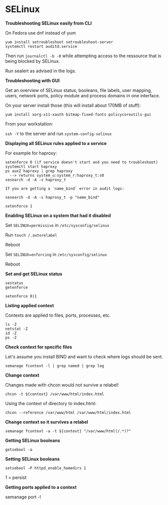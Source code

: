 # SELinux

**Troubleshooting SELinux easily from CLI**

On Fedora use dnf instead of yum

```
yum install setroubleshoot setroubleshoot-server
systemctl restart auditd.service
```

Then run `journalctl -b -0` while attempting access to the ressource that is being blocked by SELinux.

Run sealert as advised in the logs.

**Troubleshooting with GUI**

Get an overview of SELinux status, booleans, file labels, user mapping, users, network ports, policy module and process domains in one interface.

On your server install those (this will install about 170MB of stuff):

```
yum install xorg-x11-xauth bitmap-fixed-fonts policycoreutils-gui
```

From your workstation:

`ssh -Y` to the server and run `system-config-selinux`

**Displaying all SELinux rules applied to a service**

For example for haproxy:

```
setenforce 0 (if service doesn't start and you need to troubleshoot)
systemctl start haproxy
ps auxZ haproxy | grep haproxy
  --> returns system_u:system_r:haproxy_t:s0
sesearch -d -A -s haproxy_t

If you are getting a `name_bind` error in audit logs:

sesearch -d -A -s haproxy_t -p "name_bind"

setenforce 1
```

**Enabling SELinux on a system that had it disabled**

Set `SELINUX=permissive` in `/etc/sysconfig/selinux`

Run `touch /.autorelabel`

Reboot

Set `SELINUX=enforcing` in `/etc/sysconfig/selinux`

Reboot

**Set and get SELinux status**

```
sestatus
getenforce
```

```
setenforce 0|1
```

**Listing applied context**

Contexts are applied to files, ports, processes, etc.

```
ls -Z  
netstat -Z  
id -Z  
ps -Z
```

**Check context for specific files**

Let's assume you install BIND and want to check where logs should be sent.

`semanage fcontext -l | grep named | grep log`

**Change context**

Changes made with chcon would not survive a relabel!

`chcon -t ${context} /var/www/html/index.html`

Using the context of directory to index.html:

`chcon --reference /var/www/html /var/www/html/index.html`

**Change context so it survives a relabel**

`semanage fcontext -a -t ${context} "/var/www/html(/.*)?"`

**Getting SELinux booleans**

`getsebool -a`

**Setting SELinux booleans**

`setsebool -P httpd_enable_homedirs 1`

1 = persist

**Getting ports applied to a context**

semanage port -l
